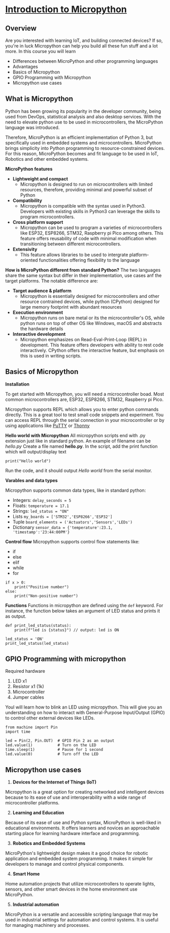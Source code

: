 # <u> Introduction to Micropython </u>

## Overview
Are you interested with learning IoT, and building connected devices? If so, you're in luck Micropython can help you build all these fun stuff and a lot more. In this course you will learn
- Differences between MicroPython and other programming languages
- Advantages
- Basics of Micropython
- GPIO Programming with Micropython
- Micropython use cases

## What is Micropython

Python has been growing its popularity in the developer community, being used from DevOps, statistical analysis and also desktop services. With the need to elevate python use to be used in microcontrollers, the MicroPython language was introduced.

Therefore, MicroPython is an efficient implementation of Python 3, but specifically used in embedded systems and microcontrollers. MicroPython brings simplicity into Python programming to resource-constrained devices. For this reason, MicroPython becomes and fit language to be used in IoT, Robotics and other embedded systems.

**MicroPython features** 
- **Lightweight and compact** <br>
    - Micropython is  designed to run on microcontrollers with limited resources, therefore, providing minimal and powerful subset of Python
- **Compatibility** <br>
    - Micropython is compatible with the syntax used in Python3. Developers with existing skills in Python3 can leverage the skills to program microcontrollers.
- **Cross platform support** <br>
    - Micropython can be used to program a varieties of microcontrollers like ESP32, ESP8266, STM32, Raspberry pi Pico among others. This feature offers reusability of code with minimal modification when transitioning between different microcontrollers.
- **Extensivity** <br>
    - This feature allows libraries to be used to intergrate platform-oriented functionalities offering flexibility to the language

**How is MicroPython different from standard Python?**
The two languages share the same syntax but differ in their implementation, use cases anf the target platforms. The notable difference are:
- **Target audience & platform** <br>
    - Micropython is essentially designed for microcontrollers and other resource contrained devices, while python (CPython) designed for large memory footprint with abundant resources
- **Execution environment** <br>
    - Micropython runs on bare metal or its the microcontroller's OS, while python runs on top of other OS like Windows, macOS and abstracts the hardware details
- **Interactive development** <br>
    - Micropython emphasizes on Read-Eval-Print-Loop (REPL) in development. This feature offers developers with ability to rest code interactively. CPython offers the interactive feature, but emphasis on this is used in writing scripts.

## Basics of Micropython

**Installation**

To get started with Micropython, you will need a microcontroller boad. Most common microcontrollers are, ESP32, ESP8266, STM32, Raspberry pi Pico.

Micropython supports REPL which allows you to enter python commands directly. This is a great tool to test small code snippets and experiment. You can access REPL through the serial connection in your microcontroller or by using applications like [PuTTY]() or [Thonny]()

**Hello world with Micropython**
All micropython scripts end with .py extension just like in standard python. An example of filename can be _hello.py_
Create a file named **hello.py**. In the script, add the print function which will output/display text
```
print("Hello world")
```
Run the code, and it should output _Hello world_ from the serial monitor.

**Varables and data types**

Micropython supports common data types, like in standard python:
- Integers: ```delay_seconds = 5```
- Floats: ```temperature = 17.1```
- Strings: ```led_status = "ON"```
- Lists ```my_boards = ['STM32','ESP8266','ESP32']```
- Tuple ```board_elements = ('Actuators','Sensors','LEDs')```
- Dictionary ```sensor_data = {'temperature':23.1, 'timestamp':'23:44:00PM'}```

**Control flow**
Micropython supports control flow statements like:
- if
- else
- elif
- while
- for
```
if x > 0:
    print("Positive number")
else:
    print("Non-positive number")
```

**Functions**
Functions in micropython are defined using the `def` keyword. For instance, the function below takes an argument of LED status and prints it as output.

```
def print_led_status(status):
    print(f"led is {status}") // output: led is ON

led_status = 'ON'
print_led_status(led_status)
```

## GPIO Programming with micropython
Required hardware

1. LED x1
2. Resistor x1 (1k)
3. Microcontroller
4. Jumper cables

Youl will learn how to blink an LED using micropython. This will give you an understanding on how to interact with General-Purpose Input/Output (GPIO) to control other external devices like LEDs.
```
from machine import Pin
import time

led = Pin(2, Pin.OUT)  # GPIO Pin 2 as an output
led.value(1)           # Turn on the LED
time.sleep(1)          # Pause for 1 second
led.value(0)           # Turn off the LED

```

## Micropython use cases

1. **Devices for the Internet of Things (IoT)**

Micropython is a great option for creating networked and intelligent devices because to its ease of use and interoperability with a wide range of microcontroller platforms.

2. **Learning and Education**

Because of its ease of use and Python syntax, MicroPython is well-liked in educational environments. It offers learners and novices an approachable starting place for learning hardware interface and programming.

3. **Robotics and Embedded Systems**

MicroPython's lightweight design makes it a good choice for robotic application and embedded system programming. It makes it simple for developers to manage and control physical components.

4. **Smart Home**

Home automation projects that utilize microcontrollers to operate lights, sensors, and other smart devices in the home environment use MicroPython.

5. **Industrial automation**

MicroPython is a versatile and accessible scripting language that may be used in industrial settings for automation and control systems. It is useful for managing machinery and processes.





































